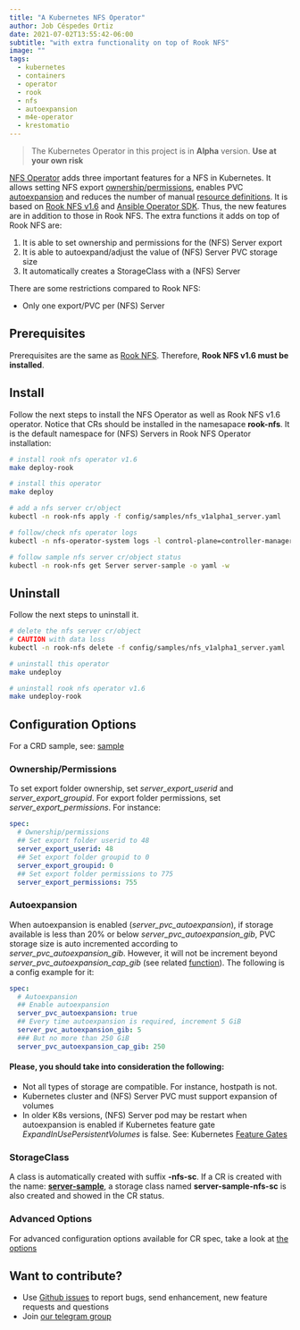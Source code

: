```yaml
---
title: "A Kubernetes NFS Operator"
author: Job Céspedes Ortiz
date: 2021-07-02T13:55:42-06:00
subtitle: "with extra functionality on top of Rook NFS"
image: ""
tags:
  - kubernetes
  - containers
  - operator
  - rook
  - nfs
  - autoexpansion
  - m4e-operator
  - krestomatio
---
```

> The Kubernetes Operator in this project is in **Alpha** version. **Use at your own risk**

[NFS Operator](https://github.com/krestomatio/nfs-operator) adds three important features for a NFS in Kubernetes. It allows setting NFS export [ownership/permissions](#ownershippermissions), enables PVC [autoexpansion](#autoexpansion) and reduces the number of manual [resource definitions](#storageclass). It is based on [Rook NFS v1.6](https://github.com/rook/rook/blob/release-1.6/Documentation/nfs.md) and [Ansible Operator SDK](https://sdk.operatorframework.io/docs/building-operators/ansible/tutorial/). Thus, the new features are in addition to those in Rook NFS. The extra functions it adds on top of Rook NFS are:

1. It is able to set ownership and permissions for the (NFS) Server export
2. It is able to autoexpand/adjust the value of (NFS) Server PVC storage size
3. It automatically creates a StorageClass with a (NFS) Server

There are some restrictions compared to Rook NFS:
* Only one export/PVC per (NFS) Server

## Prerequisites
Prerequisites are the same as [Rook NFS](https://github.com/rook/rook/blob/release-1.6/Documentation/nfs.md#prerequisites). Therefore, **Rook NFS v1.6 must be installed**.

## Install
Follow the next steps to install the NFS Operator as well as Rook NFS v1.6 operator. Notice that CRs should be installed in the namesapace **rook-nfs**. It is the default namespace for (NFS) Servers in Rook NFS Operator installation:
```bash
# install rook nfs operator v1.6
make deploy-rook

# install this operator
make deploy

# add a nfs server cr/object
kubectl -n rook-nfs apply -f config/samples/nfs_v1alpha1_server.yaml

# follow/check nfs operator logs
kubectl -n nfs-operator-system logs -l control-plane=controller-manager -c manager  -f

# follow sample nfs server cr/object status
kubectl -n rook-nfs get Server server-sample -o yaml -w
```

## Uninstall
Follow the next steps to uninstall it.
```bash
# delete the nfs server cr/object
# CAUTION with data loss
kubectl -n rook-nfs delete -f config/samples/nfs_v1alpha1_server.yaml

# uninstall this operator
make undeploy

# uninstall rook nfs operator v1.6
make undeploy-rook
```

## Configuration Options
For a CRD sample, see: [sample](config/samples/nfs_v1alpha1_server.yaml)

### Ownership/Permissions
To set export folder ownership, set _server_export_userid_ and _server_export_groupid_. For export folder permissions, set _server_export_permissions_. For instance:
```yaml
spec:
  # Ownership/permissions
  ## Set export folder userid to 48
  server_export_userid: 48
  ## Set export folder groupid to 0
  server_export_groupid: 0
  ## Set export folder permissions to 775
  server_export_permissions: 755
```

### Autoexpansion
When autoexpansion is enabled (_server_pvc_autoexpansion_), if storage available is less than 20% or below _server_pvc_autoexpansion_gib_, PVC storage size is auto incremented according to _server_pvc_autoexpansion_gib_. However, it will not be increment beyond _server_pvc_autoexpansion_cap_gib_ (see related [function](https://github.com/krestomatio/ansible-collection-k8s/blob/c8768df3d9af4ddf7258c31d37cc3f54cc5a4cf6/plugins/module_utils/storage.py#L62)). The following is a config example for it:
```yaml
spec:
  # Autoexpansion
  ## Enable autoexpansion
  server_pvc_autoexpansion: true
  ## Every time autoexpansion is required, increment 5 GiB
  server_pvc_autoexpansion_gib: 5
  ### But no more than 250 GiB
  server_pvc_autoexpansion_cap_gib: 250
```

#### Please, you should take into consideration the following:
* Not all types of storage are compatible. For instance, hostpath is not.
* Kubernetes cluster and (NFS) Server PVC must support expansion of volumes
* In older K8s versions, (NFS) Server pod may be restart when autoexpansion is enabled if Kubernetes feature gate _ExpandInUsePersistentVolumes_ is false. See: Kubernetes [Feature Gates](https://kubernetes.io/docs/reference/command-line-tools-reference/feature-gates/)

### StorageClass
A class is automatically created with suffix **-nfs-sc**. If a CR is created with the name: [**server-sample**](config/samples/nfs_v1alpha1_server.yaml), a storage class named **server-sample-nfs-sc** is also created and showed in the CR status.

### Advanced Options
For advanced configuration options available for CR spec, take a look at [the options](https://github.com/krestomatio/ansible-collection-k8s/blob/master/roles/v1alpha1/nfs/server/defaults/main/server.yml)

## Want to contribute?
* Use [Github issues](https://github.com/krestomatio/nfs-operator/issues) to report bugs, send enhancement, new feature requests and questions
* Join [our telegram group](https://t.me/nfs_operator)
